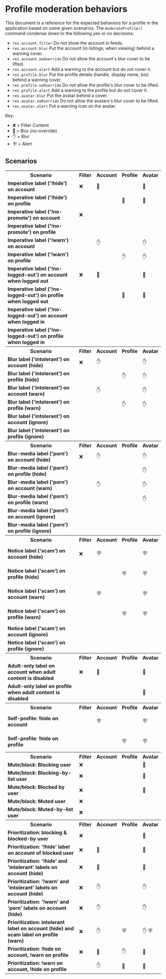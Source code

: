 <!-- this doc is generated by ./scripts/docs/profile-moderation-behaviors.mjs -->

# Profile moderation behaviors

This document is a reference for the expected behaviors for a profile in the application based on some given scenarios. The <code>moderateProfile()</code> command condense down to the following yes or no decisions:

- <code>res.account.filter</code> Do not show the account in feeds.
- <code>res.account.blur</code> Put the account (in listings, when viewing) behind a warning cover.
- <code>res.account.noOverride</code> Do not allow the account's blur cover to be lifted.
- <code>res.account.alert</code> Add a warning to the account but do not cover it.
- <code>res.profile.blur</code> Put the profile details (handle, display name, bio) behind a warning cover.
- <code>res.profile.noOverride</code> Do not allow the profile's blur cover to be lifted.
- <code>res.profile.alert</code> Add a warning to the profile but do not cover it.
- <code>res.avatar.blur</code> Put the avatar behind a cover.
- <code>res.avatar.noOverride</code> Do not allow the avatars's blur cover to be lifted.
- <code>res.avatar.alert</code> Put a warning icon on the avatar.

Key:

- ❌ = Filter Content
- 🚫 = Blur (no-override)
- ✋ = Blur
- 🪧 = Alert

## Scenarios

<table>

<tr><th>Scenario</th><th>Filter</th><th>Account</th><th>Profile</td><th>Avatar</th></tr>
<tr>
<td><strong>Imperative label ('!hide') on account</strong></td>
<td>
❌
</td>
<td>
🚫

</td>
<td>


</td>
<td>
🚫

</td>
</tr>




<tr>
<td><strong>Imperative label ('!hide') on profile</strong></td>
<td>

</td>
<td>


</td>
<td>
🚫

</td>
<td>
🚫

</td>
</tr>




<tr>
<td><strong>Imperative label ('!no-promote') on account</strong></td>
<td>
❌
</td>
<td>


</td>
<td>


</td>
<td>


</td>
</tr>




<tr>
<td><strong>Imperative label ('!no-promote') on profile</strong></td>
<td>

</td>
<td>


</td>
<td>


</td>
<td>


</td>
</tr>




<tr>
<td><strong>Imperative label ('!warn') on account</strong></td>
<td>

</td>
<td>
✋

</td>
<td>


</td>
<td>
✋

</td>
</tr>




<tr>
<td><strong>Imperative label ('!warn') on profile</strong></td>
<td>

</td>
<td>


</td>
<td>
✋

</td>
<td>
✋

</td>
</tr>




<tr>
<td><strong>Imperative label ('!no-logged-out') on account when logged out</strong></td>
<td>
❌
</td>
<td>
🚫

</td>
<td>


</td>
<td>
🚫

</td>
</tr>




<tr>
<td><strong>Imperative label ('!no-logged-out') on profile when logged out</strong></td>
<td>

</td>
<td>


</td>
<td>
🚫

</td>
<td>
🚫

</td>
</tr>




<tr>
<td><strong>Imperative label ('!no-logged-out') on account when logged in</strong></td>
<td>

</td>
<td>


</td>
<td>


</td>
<td>


</td>
</tr>




<tr>
<td><strong>Imperative label ('!no-logged-out') on profile when logged in</strong></td>
<td>

</td>
<td>


</td>
<td>


</td>
<td>


</td>
</tr>



<tr><th>Scenario</th><th>Filter</th><th>Account</th><th>Profile</td><th>Avatar</th></tr>
<tr>
<td><strong>Blur label ('intolerant') on account (hide)</strong></td>
<td>
❌
</td>
<td>
✋

</td>
<td>


</td>
<td>
✋

</td>
</tr>




<tr>
<td><strong>Blur label ('intolerant') on profile (hide)</strong></td>
<td>

</td>
<td>


</td>
<td>
✋

</td>
<td>
✋

</td>
</tr>




<tr>
<td><strong>Blur label ('intolerant') on account (warn)</strong></td>
<td>

</td>
<td>
✋

</td>
<td>


</td>
<td>
✋

</td>
</tr>




<tr>
<td><strong>Blur label ('intolerant') on profile (warn)</strong></td>
<td>

</td>
<td>


</td>
<td>
✋

</td>
<td>
✋

</td>
</tr>




<tr>
<td><strong>Blur label ('intolerant') on account (ignore)</strong></td>
<td>

</td>
<td>


</td>
<td>


</td>
<td>


</td>
</tr>




<tr>
<td><strong>Blur label ('intolerant') on profile (ignore)</strong></td>
<td>

</td>
<td>


</td>
<td>


</td>
<td>


</td>
</tr>



<tr><th>Scenario</th><th>Filter</th><th>Account</th><th>Profile</td><th>Avatar</th></tr>
<tr>
<td><strong>Blur-media label ('porn') on account (hide)</strong></td>
<td>
❌
</td>
<td>
✋

</td>
<td>


</td>
<td>
✋

</td>
</tr>




<tr>
<td><strong>Blur-media label ('porn') on profile (hide)</strong></td>
<td>

</td>
<td>


</td>
<td>


</td>
<td>
✋

</td>
</tr>




<tr>
<td><strong>Blur-media label ('porn') on account (warn)</strong></td>
<td>

</td>
<td>
✋

</td>
<td>


</td>
<td>
✋

</td>
</tr>




<tr>
<td><strong>Blur-media label ('porn') on profile (warn)</strong></td>
<td>

</td>
<td>


</td>
<td>


</td>
<td>
✋

</td>
</tr>




<tr>
<td><strong>Blur-media label ('porn') on account (ignore)</strong></td>
<td>

</td>
<td>


</td>
<td>


</td>
<td>


</td>
</tr>




<tr>
<td><strong>Blur-media label ('porn') on profile (ignore)</strong></td>
<td>

</td>
<td>


</td>
<td>


</td>
<td>


</td>
</tr>



<tr><th>Scenario</th><th>Filter</th><th>Account</th><th>Profile</td><th>Avatar</th></tr>
<tr>
<td><strong>Notice label ('scam') on account (hide)</strong></td>
<td>
❌
</td>
<td>

🪧
</td>
<td>


</td>
<td>

🪧
</td>
</tr>




<tr>
<td><strong>Notice label ('scam') on profile (hide)</strong></td>
<td>

</td>
<td>


</td>
<td>

🪧
</td>
<td>

🪧
</td>
</tr>




<tr>
<td><strong>Notice label ('scam') on account (warn)</strong></td>
<td>

</td>
<td>

🪧
</td>
<td>


</td>
<td>

🪧
</td>
</tr>




<tr>
<td><strong>Notice label ('scam') on profile (warn)</strong></td>
<td>

</td>
<td>


</td>
<td>

🪧
</td>
<td>

🪧
</td>
</tr>




<tr>
<td><strong>Notice label ('scam') on account (ignore)</strong></td>
<td>

</td>
<td>


</td>
<td>


</td>
<td>


</td>
</tr>




<tr>
<td><strong>Notice label ('scam') on profile (ignore)</strong></td>
<td>

</td>
<td>


</td>
<td>


</td>
<td>


</td>
</tr>



<tr><th>Scenario</th><th>Filter</th><th>Account</th><th>Profile</td><th>Avatar</th></tr>
<tr>
<td><strong>Adult-only label on account when adult content is disabled</strong></td>
<td>
❌
</td>
<td>
🚫

</td>
<td>


</td>
<td>
🚫

</td>
</tr>




<tr>
<td><strong>Adult-only label on profile when adult content is disabled</strong></td>
<td>

</td>
<td>


</td>
<td>


</td>
<td>
🚫

</td>
</tr>



<tr><th>Scenario</th><th>Filter</th><th>Account</th><th>Profile</td><th>Avatar</th></tr>
<tr>
<td><strong>Self-profile: !hide on account</strong></td>
<td>

</td>
<td>

🪧
</td>
<td>


</td>
<td>

🪧
</td>
</tr>




<tr>
<td><strong>Self-profile: !hide on profile</strong></td>
<td>

</td>
<td>


</td>
<td>

🪧
</td>
<td>

🪧
</td>
</tr>



<tr><th>Scenario</th><th>Filter</th><th>Account</th><th>Profile</td><th>Avatar</th></tr>
<tr>
<td><strong>Mute/block: Blocking user</strong></td>
<td>
❌
</td>
<td>


</td>
<td>


</td>
<td>
🚫

</td>
</tr>




<tr>
<td><strong>Mute/block: Blocking-by-list user</strong></td>
<td>
❌
</td>
<td>


</td>
<td>


</td>
<td>
🚫

</td>
</tr>




<tr>
<td><strong>Mute/block: Blocked by user</strong></td>
<td>
❌
</td>
<td>


</td>
<td>


</td>
<td>
🚫

</td>
</tr>




<tr>
<td><strong>Mute/block: Muted user</strong></td>
<td>
❌
</td>
<td>


</td>
<td>


</td>
<td>


</td>
</tr>




<tr>
<td><strong>Mute/block: Muted-by-list user</strong></td>
<td>
❌
</td>
<td>


</td>
<td>


</td>
<td>


</td>
</tr>



<tr><th>Scenario</th><th>Filter</th><th>Account</th><th>Profile</td><th>Avatar</th></tr>
<tr>
<td><strong>Prioritization: blocking & blocked-by user</strong></td>
<td>
❌
</td>
<td>


</td>
<td>


</td>
<td>
🚫

</td>
</tr>




<tr>
<td><strong>Prioritization: '!hide' label on account of blocked user</strong></td>
<td>
❌
</td>
<td>
🚫

</td>
<td>


</td>
<td>
🚫

</td>
</tr>




<tr>
<td><strong>Prioritization: '!hide' and 'intolerant' labels on account (hide)</strong></td>
<td>
❌
</td>
<td>
🚫

</td>
<td>


</td>
<td>
🚫

</td>
</tr>




<tr>
<td><strong>Prioritization: '!warn' and 'intolerant' labels on account (hide)</strong></td>
<td>
❌
</td>
<td>
✋

</td>
<td>


</td>
<td>
✋

</td>
</tr>




<tr>
<td><strong>Prioritization: '!warn' and 'porn' labels on account (hide)</strong></td>
<td>
❌
</td>
<td>
✋

</td>
<td>


</td>
<td>
✋

</td>
</tr>




<tr>
<td><strong>Prioritization: intolerant label on account (hide) and scam label on profile (warn)</strong></td>
<td>
❌
</td>
<td>
✋

</td>
<td>

🪧
</td>
<td>
✋
🪧
</td>
</tr>




<tr>
<td><strong>Prioritization: !hide on account, !warn on profile</strong></td>
<td>
❌
</td>
<td>
🚫

</td>
<td>
✋

</td>
<td>
🚫

</td>
</tr>




<tr>
<td><strong>Prioritization: !warn on account, !hide on profile</strong></td>
<td>

</td>
<td>
✋

</td>
<td>
🚫

</td>
<td>
🚫

</td>
</tr>

</table>